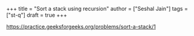 +++
title = "Sort a stack using recursion"
author = ["Seshal Jain"]
tags = ["st-q"]
draft = true
+++

<https://practice.geeksforgeeks.org/problems/sort-a-stack/1>
